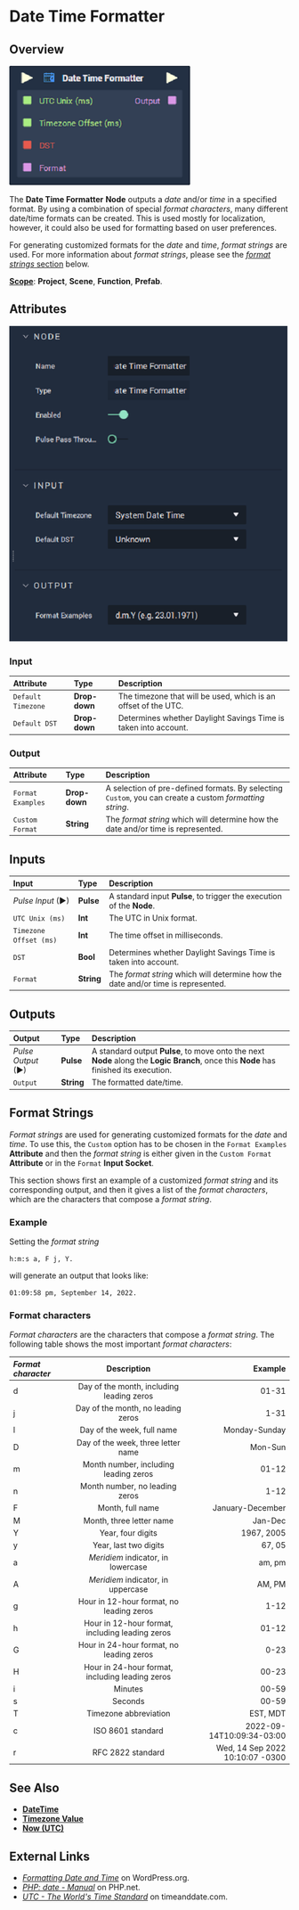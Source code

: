# Date Time Formatter

## Overview

![The Date Time Formatter Node.](../../.gitbook/assets/node-date-time-formatter.png)

The **Date Time Formatter** **Node** outputs a _date_ and/or _time_ in a specified format. By using a combination of special _format characters_, many different date/time formats can be created. This is used mostly for localization, however, it could also be used for formatting based on user preferences.

For generating customized formats for the _date_ and _time_, _format strings_ are used. For more information about _format strings_, please see the [_format strings_ section](#format-strings) below.



[**Scope**](../overview.md#scopes): **Project**, **Scene**, **Function**, **Prefab**.

## Attributes

![The Date Time Formatter Node Attributes.](../../.gitbook/assets/node-date-time-formatter-attr.png)

### Input

| Attribute | Type | Description |
| :--- | :--- | :--- |
| `Default Timezone` | **Drop-down** | The timezone that will be used, which is an offset of the UTC. |
| `Default DST` | **Drop-down** | Determines whether Daylight Savings Time is taken into account. |

### Output

| Attribute | Type | Description |
| :--- | :--- | :--- |
| `Format Examples` | **Drop-down** | A selection of pre-defined formats. By selecting `Custom`, you can create a custom _formatting string_. |
| `Custom Format` | **String** | The _format string_ which will determine how the date and/or time is represented. |

## Inputs

| Input | Type | Description |
| :--- | :--- | :--- |
| _Pulse Input_ \(►\) | **Pulse** | A standard input **Pulse**, to trigger the execution of the **Node**. |
| `UTC Unix (ms)` | **Int** | The UTC in Unix format. |
| `Timezone Offset (ms)` | **Int** | The time offset in milliseconds. |
| `DST` | **Bool** | Determines whether Daylight Savings Time is taken into account. |
| `Format` | **String** | The _format string_ which will determine how the date and/or time is represented. |

## Outputs

| Output | Type | Description |
| :--- | :--- | :--- |
| _Pulse Output_ \(►\) | **Pulse** | A standard output **Pulse**, to move onto the next **Node** along the **Logic Branch**, once this **Node** has finished its execution. |
| `Output` | **String** | The formatted date/time. |

## Format Strings

_Format strings_ are used for generating customized formats for the _date_ and _time_. To use this, the `Custom` option has to be chosen in the `Format Examples` **Attribute** and then the _format string_ is either given in the `Custom Format` **Attribute** or in the `Format` **Input Socket**.

This section shows first an example of a customized _format string_ and its corresponding output, and then it gives a list of the _format characters_, which are the characters that compose a _format string_.

### Example

Setting the _format string_

    h:m:s a, F j, Y.

will generate an output that looks like:

    01:09:58 pm, September 14, 2022.


### Format characters

_Format characters_ are the characters that compose a _format string_. The following table shows the most important _format characters_:

| _Format character_    | Description | Example     |
| :---        |    :----:   |          ---: |
| d     | Day of the month, including leading zeros     | 01-31   |
| j   | Day of the month, no leading zeros        | 1-31     |
| l   | Day of the week, full name          | Monday-Sunday     |
| D   | Day of the week, three letter name         | Mon-Sun      |
| m   | Month number, including leading zeros         | 01-12      |
| n  | Month number, no leading zeros         | 1-12     |
| F  | Month, full name         |  January-December    |
| M   | Month, three letter name          | Jan-Dec     |
| Y   | Year, four digits         | 1967, 2005     |
| y   | Year, last two digits         | 67, 05     |
| a   | _Meridiem_ indicator, in lowercase         |  am, pm    | 
| A   |  _Meridiem_ indicator, in uppercase        |  AM, PM    |
| g  | Hour in 12-hour format, no leading zeros   | 1-12 |
| h   | Hour in 12-hour format, including leading zeros   | 01-12  |
| G  | Hour in 24-hour format, no leading zeros  | 0-23 |
| H  | Hour in 24-hour format, including leading zeros  | 00-23  |
| i | Minutes  | 00-59  |
| s  | Seconds  | 00-59 |
| T  | Timezone abbreviation  | EST, MDT  |
| c  | ISO 8601 standard  | 2022-09-14T10:09:34-03:00  |
| r  | RFC 2822 standard  | Wed, 14 Sep 2022 10:10:07 -0300 |


## See Also

* [**DateTime**](./)
* [**Timezone Value**](timezone-value.md)
* [**Now \(UTC\)**](https://docs.incari.com/incari-studio/toolbox/datetime/now-utc)

## External Links

* [_Formatting Date and Time_](https://wordpress.org/support/article/formatting-date-and-time/) on WordPress.org.
* [_PHP: date - Manual_](https://www.php.net/manual/en/function.date.php) on PHP.net.
* [_UTC - The World's Time Standard_](https://www.timeanddate.com/time/aboututc.html) on timeanddate.com.